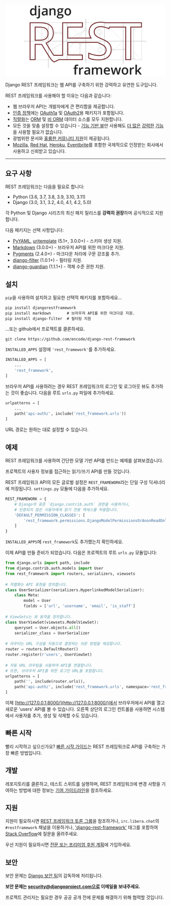 ![Logo by Jake 'Sid' Smith](https://github.com/encode/django-rest-framework/raw/master/docs/img/logo.png)

Django REST 프레임워크는 웹 API를 구축하기 위한 강력하고 유연한 도구입니다.

REST 프레임워크를 사용해야 할 이유는 다음과 같습니다:

* 웹 브라우저 API는 개발자에게 큰 편리함을 제공합니다.
* [인증 정책][authentication]에는 [OAuth1a][oauth1-section] 및 [OAuth2][oauth2-section]용 패키지가 포함됩니다.
* [직렬화][serializers]는 [ORM][modelserializer-section] 및 [비 ORM][serializer-section] 데이터 소스를 모두 지원합니다.
* 모든 것을 맞춤 설정할 수 있습니다 - [기능 기반 뷰][functionview-section]만 사용해도 [더 많은][generic-views] [강력한][viewsets] [기능][routers]을 사용할 필요가 없습니다.
* 광범위한 문서와 [훌륭한 커뮤니티 지원][group]이 제공됩니다.
* [Mozilla][mozilla], [Red Hat][redhat], [Heroku][heroku], [Eventbrite][eventbrite]를 포함한 국제적으로 인정받는 회사에서 사용하고 신뢰받고 있습니다.

---

## 요구 사항

REST 프레임워크는 다음을 필요로 합니다:

* Python (3.6, 3.7, 3.8, 3.9, 3.10, 3.11)
* Django (3.0, 3.1, 3.2, 4.0, 4.1, 4.2, 5.0)

각 Python 및 Django 시리즈의 최신 패치 릴리스를 **강력히 권장**하며 공식적으로 지원합니다.

다음 패키지는 선택 사항입니다:

* [PyYAML][pyyaml], [uritemplate][uriteemplate] (5.1+, 3.0.0+) - 스키마 생성 지원.
* [Markdown][markdown] (3.0.0+) - 브라우저 API를 위한 마크다운 지원.
* [Pygments][pygments] (2.4.0+) - 마크다운 처리에 구문 강조를 추가.
* [django-filter][django-filter] (1.0.1+) - 필터링 지원.
* [django-guardian][django-guardian] (1.1.1+) - 객체 수준 권한 지원.

## 설치

`pip`을 사용하여 설치하고 필요한 선택적 패키지를 포함하세요...

    pip install djangorestframework
    pip install markdown       # 브라우저 API를 위한 마크다운 지원.
    pip install django-filter  # 필터링 지원

...또는 github에서 프로젝트를 클론하세요.

    git clone https://github.com/encode/django-rest-framework

`INSTALLED_APPS` 설정에 `'rest_framework'`를 추가하세요.

```python
INSTALLED_APPS = [
    ...
    'rest_framework',
]
```

브라우저 API를 사용하려는 경우 REST 프레임워크의 로그인 및 로그아웃 뷰도 추가하는 것이 좋습니다. 다음을 루트 `urls.py` 파일에 추가하세요.

```python
urlpatterns = [
    ...
    path('api-auth/', include('rest_framework.urls'))
]
```

URL 경로는 원하는 대로 설정할 수 있습니다.

## 예제

REST 프레임워크를 사용하여 간단한 모델 기반 API를 만드는 예제를 살펴보겠습니다.

프로젝트의 사용자 정보를 접근하는 읽기/쓰기 API를 만들 것입니다.

REST 프레임워크 API의 모든 글로벌 설정은 `REST_FRAMEWORK`라는 단일 구성 딕셔너리에 저장됩니다. `settings.py` 모듈에 다음을 추가하세요.

```python
REST_FRAMEWORK = {
    # Django의 표준 `django.contrib.auth` 권한을 사용하거나,
    # 인증되지 않은 사용자에게 읽기 전용 액세스를 허용합니다.
    'DEFAULT_PERMISSION_CLASSES': [
        'rest_framework.permissions.DjangoModelPermissionsOrAnonReadOnly'
    ]
}
```

`INSTALLED_APPS`에 `rest_framework`도 추가했는지 확인하세요.

이제 API를 만들 준비가 되었습니다.
다음은 프로젝트의 루트 `urls.py` 모듈입니다:

```python
from django.urls import path, include
from django.contrib.auth.models import User
from rest_framework import routers, serializers, viewsets

# 직렬화는 API 표현을 정의합니다.
class UserSerializer(serializers.HyperlinkedModelSerializer):
    class Meta:
        model = User
        fields = ['url', 'username', 'email', 'is_staff']

# ViewSets는 뷰 동작을 정의합니다.
class UserViewSet(viewsets.ModelViewSet):
    queryset = User.objects.all()
    serializer_class = UserSerializer

# 라우터는 URL 구성을 자동으로 결정하는 쉬운 방법을 제공합니다.
router = routers.DefaultRouter()
router.register(r'users', UserViewSet)

# 자동 URL 라우팅을 사용하여 API를 연결합니다.
# 또한, 브라우저 API를 위한 로그인 URL을 포함합니다.
urlpatterns = [
    path('', include(router.urls)),
    path('api-auth/', include('rest_framework.urls', namespace='rest_framework'))
]
```

이제 [http://127.0.0.1:8000/](http://127.0.0.1:8000/)에서 브라우저에서 API를 열고 새로운 'users' API를 볼 수 있습니다. 오른쪽 상단의 로그인 컨트롤을 사용하면 시스템에서 사용자를 추가, 생성 및 삭제할 수도 있습니다.

## 빠른 시작

빨리 시작하고 싶으신가요? [빠른 시작 가이드][quickstart]는 REST 프레임워크로 API를 구축하는 가장 빠른 방법입니다.

## 개발

레포지토리를 클론하고, 테스트 스위트를 실행하며, REST 프레임워크에 변경 사항을 기여하는 방법에 대한 정보는 [기여 가이드라인][contributing]을 참조하세요.

## 지원

지원이 필요하시면 [REST 프레임워크 토론 그룹][group]을 참조하거나, `irc.libera.chat`의 `#restframework` 채널을 이용하거나, ['django-rest-framework'][django-rest-framework-tag] 태그를 포함하여 [Stack Overflow][stack-overflow]에 질문을 올려주세요.

우선 지원이 필요하시면 [전문 또는 프리미엄 후원 계획](https://fund.django-rest-framework.org/topics/funding/)에 가입하세요.

## 보안

보안 문제는 [Django 보안 팀](https://www.djangoproject.com/foundation/teams/#security-team)의 감독하에 처리됩니다.

**보안 문제는 security@djangoproject.com으로 이메일을 보내주세요.**

프로젝트 관리자는 필요한 경우 공공 공개 전에 문제를 해결하기 위해 협력할 것입니다.


[mozilla]: https://www.mozilla.org/en-US/about/
[redhat]: https://www.redhat.com/
[heroku]: https://www.heroku.com/
[eventbrite]: https://www.eventbrite.co.uk/about/
[pyyaml]: https://pypi.org/project/PyYAML/
[uriteemplate]: https://pypi.org/project/uritemplate/
[markdown]: https://pypi.org/project/Markdown/
[pygments]: https://pypi.org/project/Pygments/
[django-filter]: https://pypi.org/project/django-filter/
[django-guardian]: https://github.com/django-guardian/django-guardian
[index]: .
[oauth1-section]: api-guide/authentication/#django-rest-framework-oauth
[oauth2-section]: api-guide/authentication/#django-oauth-toolkit
[serializer-section]: api-guide/serializers#serializers
[modelserializer-section]: api-guide/serializers#modelserializer
[functionview-section]: api-guide/views#function-based-views
[sandbox]: https://restframework.herokuapp.com/
[sponsors]: https://fund.django-rest-framework.org/topics/funding/#our-sponsors

[quickstart]: tutorial/quickstart.md

[generic-views]: api-guide/generic-views.md
[viewsets]: api-guide/viewsets.md
[routers]: api-guide/routers.md
[serializers]: api-guide/serializers.md
[authentication]: api-guide/authentication.md

[contributing]: community/contributing.md
[funding]: community/funding.md

[group]: https://groups.google.com/forum/?fromgroups#!forum/django-rest-framework
[stack-overflow]: https://stackoverflow.com/
[django-rest-framework-tag]: https://stackoverflow.com/questions/tagged/django-rest-framework
[security-mail]: mailto:rest-framework-security@googlegroups.com
[twitter]: https://twitter.com/_tomchristie
